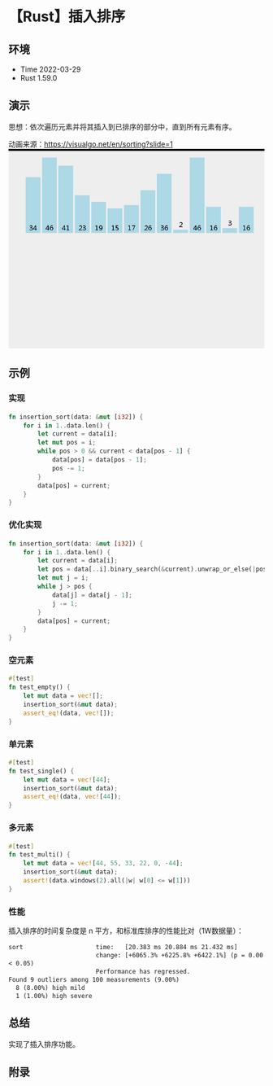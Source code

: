 # 【Rust】插入排序

## 环境

- Time 2022-03-29
- Rust 1.59.0

## 演示

思想：依次遍历元素并将其插入到已排序的部分中，直到所有元素有序。

动画来源：<https://visualgo.net/en/sorting?slide=1>
![插入排序][1]

## 示例

### 实现

```rust
fn insertion_sort(data: &mut [i32]) {
    for i in 1..data.len() {
        let current = data[i];
        let mut pos = i;
        while pos > 0 && current < data[pos - 1] {
            data[pos] = data[pos - 1];
            pos -= 1;
        }
        data[pos] = current;
    }
}
```

### 优化实现

```rust
fn insertion_sort(data: &mut [i32]) {
    for i in 1..data.len() {
        let current = data[i];
        let pos = data[..i].binary_search(&current).unwrap_or_else(|pos| pos);
        let mut j = i;
        while j > pos {
            data[j] = data[j - 1];
            j -= 1;
        }
        data[pos] = current;
    }
}
```

### 空元素

```rust
#[test]
fn test_empty() {
    let mut data = vec![];
    insertion_sort(&mut data);
    assert_eq!(data, vec![]);
}
```

### 单元素

```rust
#[test]
fn test_single() {
    let mut data = vec![44];
    insertion_sort(&mut data);
    assert_eq!(data, vec![44]);
}
```

### 多元素

```rust
#[test]
fn test_multi() {
    let mut data = vec![44, 55, 33, 22, 0, -44];
    insertion_sort(&mut data);
    assert!(data.windows(2).all(|w| w[0] <= w[1]))
}
```

### 性能

插入排序的时间复杂度是 n 平方，和标准库排序的性能比对（1W数据量）：

```text
sort                    time:   [20.383 ms 20.884 ms 21.432 ms]
                        change: [+6065.3% +6225.8% +6422.1%] (p = 0.00 < 0.05)
                        Performance has regressed.
Found 9 outliers among 100 measurements (9.00%)
  8 (8.00%) high mild
  1 (1.00%) high severe
```

## 总结

实现了插入排序功能。

## 附录

[1]: images/insertion_sort.gif
